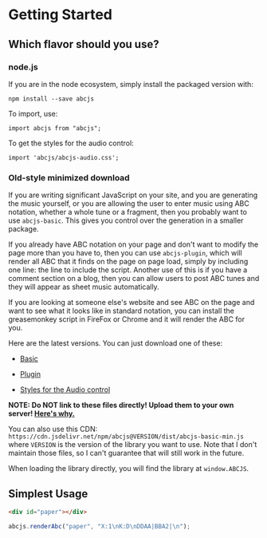 # Getting Started

## Which flavor should you use?

### node.js

If you are in the node ecosystem, simply install the packaged version with:
 
 ```
 npm install --save abcjs
```

To import, use:
```
import abcjs from "abcjs";
```

To get the styles for the audio control:

```
import 'abcjs/abcjs-audio.css';
```

### Old-style minimized download

If you are writing significant JavaScript on your site, and you are generating the music yourself, or you are allowing the user to enter music using ABC notation, whether a whole tune or a fragment, then you probably want to use `abcjs-basic`. This gives you  control over the generation in a smaller package.

If you already have ABC notation on your page and don't want to modify the page more than you have to, then you can use `abcjs-plugin`, which will render all ABC that it finds on the page on page load, simply by including one line: the line to include the script. Another use of this is if you have a comment section on a blog, then you can allow users to post ABC tunes and they will appear as sheet music automatically.

If you are looking at someone else's website and see ABC on the page and want to see what it looks like in standard notation, you can install the greasemonkey script in FireFox or Chrome and it will render the ABC for you.

Here are the latest versions. You can just download one of these:

- [Basic](https://raw.githubusercontent.com/paulrosen/abcjs/main/dist/abcjs-basic-min.js)

- [Plugin](https://raw.githubusercontent.com/paulrosen/abcjs/main/dist/abcjs-plugin-min.js)

- [Styles for the Audio control](https://raw.githubusercontent.com/paulrosen/abcjs/main/abcjs-audio.css)

**NOTE: Do NOT link to these files directly! Upload them to your own server! [Here's why.](https://github.com/blog/1482-heads-up-nosniff-header-support-coming-to-chrome-and-firefox)**

You can also use this CDN: `https://cdn.jsdelivr.net/npm/abcjs@VERSION/dist/abcjs-basic-min.js` where `VERSION` is the version of the library you want to use. Note that I don't maintain those files, so I can't guarantee that will still work in the future.

When loading the library directly, you will find the library at `window.ABCJS`.

## Simplest Usage

```html
<div id="paper"></div>
```

```javascript
abcjs.renderAbc("paper", "X:1\nK:D\nDDAA|BBA2|\n");
```
